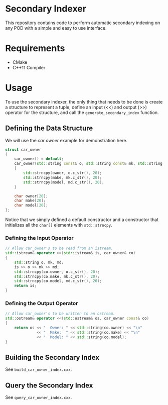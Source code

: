 # Secondary Indexer

This repository contains code to perform automatic secondary indexing
on any POD with a simple and easy to use interface.

# Requirements

- CMake
- C++11 Compiler

# Usage

To use the secondary indexer, the only thing that needs to be done is
create a structure to represent a tuple, define an input (<<) and
output (>>) operator for the structure, and call the
`generate_secondary_index` function.

## Defining the Data Structure

We will use the *car owner* example for demonstration here.

```cpp
struct car_owner
{
	car_owner() = default;
	car_owner(std::string const& o, std::string const& mk, std::string const& md)
	{
		std::strncpy(owner, o.c_str(), 20);
		std::strncpy(make, mk.c_str(), 20);
		std::strncpy(model, md.c_str(), 20);
	}

	char owner[20];
	char make[20];
	char model[20];
};
```

Notice that we simply defined a default constructor and a constructor
that initializes all the `char[]` elements with `std::strncpy`.


### Defining the Input Operator

```cpp
// Allow car_owner's to be read from an istream.
std::istream& operator >>(std::istream& is, car_owner& co)
{
	std::string o, mk, md;
	is >> o >> mk >> md;
	std::strncpy(co.owner, o.c_str(), 20);
	std::strncpy(co.make, mk.c_str(), 20);
	std::strncpy(co.model, md.c_str(), 20);
	return is;
}
```

### Defining the Output Operator

```cpp
// Allow car_owner's to be written to an ostream.
std::ostream& operator <<(std::ostream& os, car_owner const& co)
{
	return os << "  Owner: " << std::string(co.owner) << "\n"
	          << "  Make:  " << std::string(co.make) << "\n"
	          << "  Model: " << std::string(co.model);
}
```

## Building the Secondary Index

See `build_car_owner_index.cxx`.

## Query the Secondary Index

See `query_car_owner_index.cxx`.
